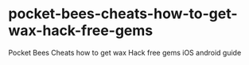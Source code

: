 # pocket-bees-cheats-how-to-get-wax-hack-free-gems
Pocket Bees Cheats how to get wax Hack free gems iOS android guide
